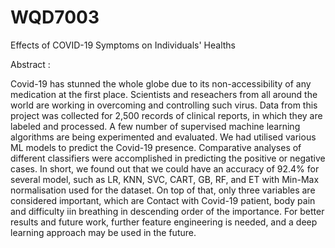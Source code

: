 # WQD7003
Effects of COVID-19 Symptoms on Individuals' Healths

Abstract : 

Covid-19 has stunned the whole globe due to its non-accessibility of any medication at the first place. Scientists and reseachers from all around the world are working in overcoming and controlling such virus. Data from this project was collected for 2,500 records of clinical reports, in which they are labeled and processed. A few number of supervised machine learning algorithms are being experimented and evaluated. We had utilised various ML models to predict the Covid-19 presence. Comparative analyses of different classifiers were accomplished in predicting the positive or negative cases. In short, we found out that we could have an accuracy of 92.4% for several model, such as LR, KNN, SVC, CART, GB, RF, and ET with Min-Max normalisation used for the dataset. On top of that, only three variables are considered important, which are Contact with Covid-19 patient, body pain and difficulty iin breathing in descending order of the importance. For better results and future work, further feature engineering is needed, and a deep learning approach may be used in the future.
